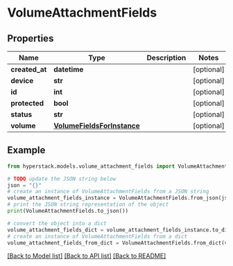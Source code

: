 # VolumeAttachmentFields


## Properties

Name | Type | Description | Notes
------------ | ------------- | ------------- | -------------
**created_at** | **datetime** |  | [optional] 
**device** | **str** |  | [optional] 
**id** | **int** |  | [optional] 
**protected** | **bool** |  | [optional] 
**status** | **str** |  | [optional] 
**volume** | [**VolumeFieldsForInstance**](VolumeFieldsForInstance.md) |  | [optional] 

## Example

```python
from hyperstack.models.volume_attachment_fields import VolumeAttachmentFields

# TODO update the JSON string below
json = "{}"
# create an instance of VolumeAttachmentFields from a JSON string
volume_attachment_fields_instance = VolumeAttachmentFields.from_json(json)
# print the JSON string representation of the object
print(VolumeAttachmentFields.to_json())

# convert the object into a dict
volume_attachment_fields_dict = volume_attachment_fields_instance.to_dict()
# create an instance of VolumeAttachmentFields from a dict
volume_attachment_fields_from_dict = VolumeAttachmentFields.from_dict(volume_attachment_fields_dict)
```
[[Back to Model list]](../README.md#documentation-for-models) [[Back to API list]](../README.md#documentation-for-api-endpoints) [[Back to README]](../README.md)


